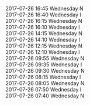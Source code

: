 2017-07-26 16:45 Wednesday  N  
2017-07-26 16:40 Wednesday  I  
2017-07-26 16:15 Wednesday  N  
2017-07-26 16:10 Wednesday  I  
2017-07-26 14:15 Wednesday  N  
2017-07-26 14:10 Wednesday  I  
2017-07-26 12:15 Wednesday  N  
2017-07-26 12:10 Wednesday  I  
2017-07-26 09:55 Wednesday  N  
2017-07-26 09:35 Wednesday  I  
2017-07-26 09:30 Wednesday  N  
2017-07-26 08:15 Wednesday  I  
2017-07-26 08:05 Wednesday  N  
2017-07-26 07:50 Wednesday  I  
2017-07-26 07:40 Wednesday  N  
